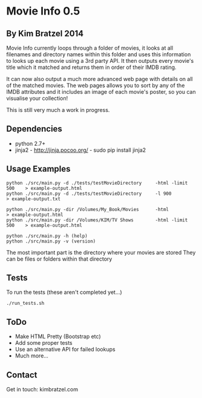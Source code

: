 Movie Info 0.5
==============
By Kim Bratzel 2014
--------------

Movie Info currently loops through a folder of movies, it looks at all filenames and directory names within this folder and uses this information to looks up each movie using a 3rd party API. 
It then outputs every movie's title which it matched and returns them in order of their IMDB rating.

It can now also output a much more advanced web page with details on all of the matched movies. The web pages allows you to sort by any of the IMDB attributes and it includes an image of each movie's poster, so you can visualise your collection!

This is still very much a work in progress.




Dependencies
--------------

 - python 2.7+
 - jinja2 - http://jinja.pocoo.org/ - sudo pip install jinja2


Usage Examples
--------------

    python ./src/main.py -d ./tests/testMovieDirectory     -html -limit 500    > example-output.html
    python ./src/main.py -d ./tests/testMovieDirectory     -l 900              > example-output.txt

    python ./src/main.py -dir /Volumes/My_Book/Movies      -html               > example-output.html
    python ./src/main.py -dir /Volumes/KIM/TV Shows        -html -limit 500    > example-output.html

    python ./src/main.py -h (help)
    python ./src/main.py -v (version)

The most important part is the directory where your movies are stored
They can be files or folders within that directory



Tests
--------------

To run the tests (these aren't completed yet...)

    ./run_tests.sh



ToDo
--------------

 - Make HTML Pretty (Bootstrap etc)
 - Add some proper tests
 - Use an alternative API for failed lookups
 - Much more...


Contact
--------------

Get in touch: kimbratzel.com